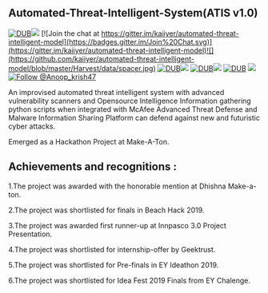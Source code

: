 ## Automated-Threat-Intelligent-System(ATIS v1.0) 
[![DUB](https://img.shields.io/badge/build-passing-brightgreen.svg)](https://www.travis-ci.org/kaiiyer/automated-threat-intelligent-model)![](https://github.com/kaiiyer/automated-threat-intelligent-model/blob/master/Harvest/data/spacer.jpg)      [![Join the chat at https://gitter.im/kaiiyer/automated-threat-intelligent-model](https://badges.gitter.im/Join%20Chat.svg)](https://gitter.im/kaiiyer/automated-threat-intelligent-model)![](https://github.com/kaiiyer/automated-threat-intelligent-model/blob/master/Harvest/data/spacer.jpg)     [![DUB](https://img.shields.io/github/license/kaiiyer/automated-threat-intelligent-model.svg)](https://github.com/kaiiyer/automated-threat-intelligent-model/blob/master/LICENSE)![](https://github.com/kaiiyer/automated-threat-intelligent-model/blob/master/Harvest/data/spacer.jpg)    [![DUB](https://img.shields.io/github/issues/kaiiyer/automated-threat-intelligent-model.svg)]((https://github.com/kaiiyer/automated-threat-intelligent-model/issues))![](https://github.com/kaiiyer/automated-threat-intelligent-model/blob/master/Harvest/data/spacer.jpg)      [![DUB](https://img.shields.io/badge/status-ongoing-blue.svg)](https://img.shields.io/badge/status-ongoing-blue.svg) ![](https://github.com/kaiiyer/automated-threat-intelligent-model/blob/master/Harvest/data/spacer.jpg)    [![Follow @Anoop_krish47](https://img.shields.io/twitter/url/https/github.com/kaiiyer/automated-threat-intelligent-model/.svg?style=social)](https://twitter.com/Anoop_krish47)


An improvised automated threat intelligent system with advanced vulnerability scanners and Opensource Intelligence Information gathering python scripts when integrated with McAfee Advanced Threat Defense and Malware Information Sharing Platform can defend against new and futuristic cyber attacks.

Emerged as a Hackathon Project at Make-A-Ton.

## Achievements and recognitions :
1.The project was awarded with the honorable mention at Dhishna Make-a-ton.

2.The project was shortlisted for finals in Beach Hack 2019.

3.The project was awarded first runner-up at Innpasco 3.0 Project Presentation.

4.The project was shortlisted for internship-offer by Geektrust.

5.The project was shortlisted for Pre-finals in EY Ideathon 2019.

6.The project was shortlisted for Idea Fest 2019 Finals from EY Chalenge.
